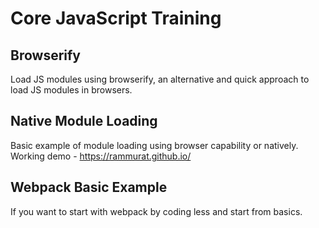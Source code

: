 # Core JavaScript Training

## Browserify
Load JS modules using browserify, an alternative and quick approach to load JS modules in browsers. 

## Native Module Loading
Basic example of module loading using browser capability or natively.
Working demo - https://rammurat.github.io/

## Webpack Basic Example
If you want to start with webpack by coding less and start from basics. 